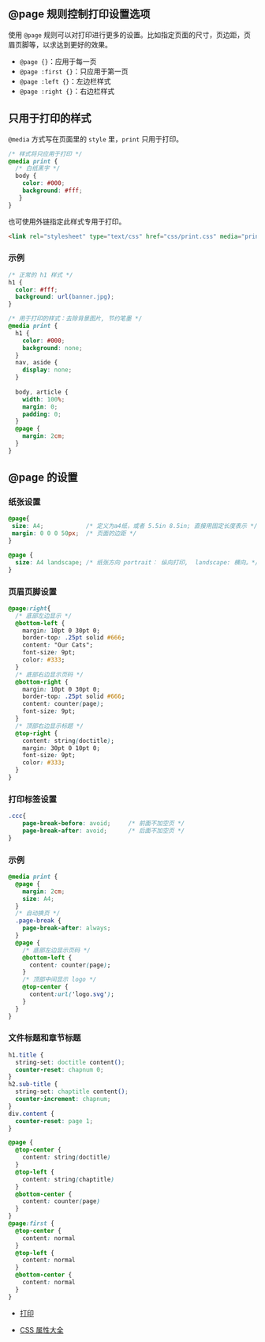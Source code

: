 ## @page 规则控制打印设置选项

使用 `@page` 规则可以对打印进行更多的设置。比如指定页面的尺寸，页边距，页眉页脚等，以求达到更好的效果。

- `@page {}`：应用于每一页
- `@page :first {}`：只应用于第一页
- `@page :left {}`：左边栏样式
- `@page :right {}`：右边栏样式

## 只用于打印的样式

`@media` 方式写在页面里的 `style` 里，`print` 只用于打印。

```css
/* 样式将只应用于打印 */
@media print {
  /* 白纸黑字 */
  body {
    color: #000;
    background: #fff;
   }
}
```

也可使用外链指定此样式专用于打印。

```html
<link rel="stylesheet" type="text/css" href="css/print.css" media="print" />
```

### 示例

```css
/* 正常的 h1 样式 */
h1 {
  color: #fff;
  background: url(banner.jpg);
}

/* 用于打印的样式：去除背景图片, 节约笔墨 */
@media print {
  h1 {
    color: #000;
    background: none;
  }
  nav, aside {
    display: none;
  }
   
  body, article {
    width: 100%;
    margin: 0;
    padding: 0;
  }
  @page {
    margin: 2cm;
  }
}
```

## @page 的设置

### 纸张设置

```css
@page{
 size: A4;            /* 定义为a4纸，或者 5.5in 8.5in; 直接用固定长度表示 */
 margin: 0 0 0 50px;  /* 页面的边距 */
}

@page {
  size: A4 landscape; /* 纸张方向 portrait： 纵向打印,  landscape: 横向。*/
}

```

### 页眉页脚设置

```css
@page:right{ 
  /* 底部左边显示 */
  @bottom-left { 
    margin: 10pt 0 30pt 0;
    border-top: .25pt solid #666;
    content: "Our Cats";
    font-size: 9pt;
    color: #333;
  }
  /* 底部右边显示页码 */
  @bottom-right { 
    margin: 10pt 0 30pt 0;
    border-top: .25pt solid #666;
    content: counter(page);
    font-size: 9pt;
  }
  /* 顶部右边显示标题 */
  @top-right {
    content: string(doctitle);
    margin: 30pt 0 10pt 0;
    font-size: 9pt;
    color: #333;
  }
}
```

### 打印标签设置

```css
.ccc{ 
	page-break-before: avoid;     /* 前面不加空页 */
	page-break-after: avoid;      /* 后面不加空页 */
}
```

### 示例

```css
@media print {
  @page {
    margin: 2cm;
    size: A4;
  }
  /* 自动换页 */
  .page-break {
    page-break-after: always;
  }
  @page {
    /* 底部左边显示页码 */
    @bottom-left {
      content: counter(page);
    }
    /* 顶部中间显示 logo */
    @top-center {
      content:url('logo.svg');
    }
  }
}
```

### 文件标题和章节标题

```css
h1.title {
  string-set: doctitle content();
  counter-reset: chapnum 0;
}
h2.sub-title {
  string-set: chaptitle content();
  counter-increment: chapnum;
}
div.content {
  counter-reset: page 1;
}

@page {
  @top-center {
    content: string(doctitle)
  }
  @top-left {
    content: string(chaptitle)
  }
  @bottom-center {
    content: counter(page)
  }
}
@page:first {
  @top-center {
    content: normal
  }
  @top-left {
    content: normal
  }
  @bottom-center {
    content: normal
  }
}
```

- [打印](https://www.softwhy.com/article-5613-1.html)

- [CSS 属性大全](https://www.nhooo.com/css-reference/css-reference.html)

